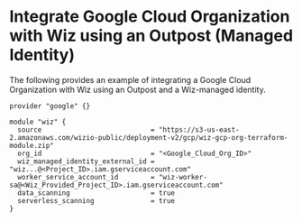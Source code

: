 # Integrate Google Cloud Organization with Wiz using an Outpost (Managed Identity)

The following provides an example of integrating a Google Cloud Organization with Wiz using an Outpost and a Wiz-managed identity.

```hcl
provider "google" {}

module "wiz" {
  source                           = "https://s3-us-east-2.amazonaws.com/wizio-public/deployment-v2/gcp/wiz-gcp-org-terraform-module.zip"
  org_id                           = "<Google_Cloud_Org_ID>"
  wiz_managed_identity_external_id = "wiz...@<Project_ID>.iam.gserviceaccount.com"
  worker_service_account_id        = "wiz-worker-sa@<Wiz_Provided_Project_ID>.iam.gserviceaccount.com"
  data_scanning                    = true
  serverless_scanning              = true
}
```
